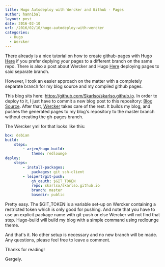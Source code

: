 ```yaml
---
title: Hugo Autodeploy with Wercker and Github - Pages
author: hannibal
layout: post
date: 2016-02-10
url: /2016/02/10/hugo-autodeploy-with-wercker
categories:
  - Hugo
  - Wercker
---
```


There already is a nice tutorial on how to create github-pages with Hugo [Here](https://gohugo.io/tutorials/github-pages-blog/) if you prefer deplying your pages to a different branch on the same repo. There is also a post about Wercker and Hugo [Here](https://gohugo.io/tutorials/automated-deployments/) deploying pages to said separate branch.

However, I took an easier approach on the matter with a completely separate branch for my blog source and my compiled github pages.

This blog sits here: https://github.com/Skarlso/skarlso.github.io. In order to deploy to it, I just have to commit a new blog post to this repository: [Blog Source](https://github.com/Skarlso/blogsource). After that, [Wercker](http://wercker.com/) takes care of the rest. It builds my blog, and pushes the generated pages to my blog's repository to the master branch without creating the gh-pages branch.

The Wercker yml for that looks like this:

~~~yml
box: debian
build:
    steps:
        - arjen/hugo-build:
            theme: redlounge
deploy:
    steps:
        - install-packages:
            packages: git ssh-client
        - leipert/git-push:
            gh_oauth: $GIT_TOKEN
            repo: skarlso/skarlso.github.io
            branch: master
            basedir: public
~~~

Pretty easy. The $GIT_TOKEN is a variable set-up on Wercker containing a restricted token which is only good for pushing. And note that you have to use an explicit package name with git-push or else Wercker will not find that step. Hugo-build will build my blog with a simple command using redlounge theme.

And that's it. No other setup is necessary and no new branch will be made. Any questions, please feel free to leave a comment.

Thanks for reading!

Gergely.
